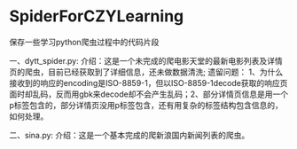 # SpiderForCZYLearning
保存一些学习python爬虫过程中的代码片段

一、dytt_spider.py:
    介绍：这是一个未完成的爬电影天堂的最新电影列表及详情页的爬虫，目前已经获取到了详细信息，还未做数据清洗;
    遗留问题： 1、为什么接收到的响应的encoding是ISO-8859-1，但以ISO-8859-1decode获取的响应页面时却乱码，反而用gbk来decode却不会产生乱码；2、部分详情页信息是用一个p标签包含的，部分详情页没用p标签包含，还有用复杂的标签结构包含信息的，如何处理。
    
二、sina.py:
    介绍：这是一个基本完成的爬新浪国内新闻列表的爬虫。
